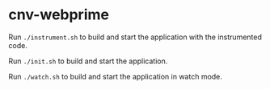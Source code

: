 # cnv-webprime

Run `./instrument.sh` to build and start the application with the instrumented code.

Run `./init.sh` to build and start the application.

Run `./watch.sh` to build and start the application in watch mode.
